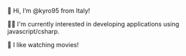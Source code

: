 🚀 Hi, I’m @kyro95 from Italy!

🧑‍💻 I'm currently interested in developing applications using javascript/csharp.

🎥 I like watching movies!
<!---
kyro95/kyro95 is a ✨ special ✨ repository because its `README.md` (this file) appears on your GitHub profile.
You can click the Preview link to take a look at your changes.
--->
